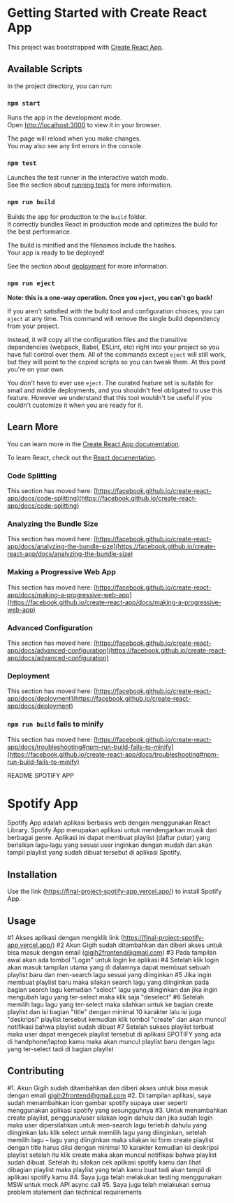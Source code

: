 # Getting Started with Create React App

This project was bootstrapped with [Create React App](https://github.com/facebook/create-react-app).

## Available Scripts

In the project directory, you can run:

### `npm start`

Runs the app in the development mode.\
Open [http://localhost:3000](http://localhost:3000) to view it in your browser.

The page will reload when you make changes.\
You may also see any lint errors in the console.

### `npm test`

Launches the test runner in the interactive watch mode.\
See the section about [running tests](https://facebook.github.io/create-react-app/docs/running-tests) for more information.

### `npm run build`

Builds the app for production to the `build` folder.\
It correctly bundles React in production mode and optimizes the build for the best performance.

The build is minified and the filenames include the hashes.\
Your app is ready to be deployed!

See the section about [deployment](https://facebook.github.io/create-react-app/docs/deployment) for more information.

### `npm run eject`

**Note: this is a one-way operation. Once you `eject`, you can't go back!**

If you aren't satisfied with the build tool and configuration choices, you can `eject` at any time. This command will remove the single build dependency from your project.

Instead, it will copy all the configuration files and the transitive dependencies (webpack, Babel, ESLint, etc) right into your project so you have full control over them. All of the commands except `eject` will still work, but they will point to the copied scripts so you can tweak them. At this point you're on your own.

You don't have to ever use `eject`. The curated feature set is suitable for small and middle deployments, and you shouldn't feel obligated to use this feature. However we understand that this tool wouldn't be useful if you couldn't customize it when you are ready for it.

## Learn More

You can learn more in the [Create React App documentation](https://facebook.github.io/create-react-app/docs/getting-started).

To learn React, check out the [React documentation](https://reactjs.org/).

### Code Splitting

This section has moved here: [https://facebook.github.io/create-react-app/docs/code-splitting](https://facebook.github.io/create-react-app/docs/code-splitting)

### Analyzing the Bundle Size

This section has moved here: [https://facebook.github.io/create-react-app/docs/analyzing-the-bundle-size](https://facebook.github.io/create-react-app/docs/analyzing-the-bundle-size)

### Making a Progressive Web App

This section has moved here: [https://facebook.github.io/create-react-app/docs/making-a-progressive-web-app](https://facebook.github.io/create-react-app/docs/making-a-progressive-web-app)

### Advanced Configuration

This section has moved here: [https://facebook.github.io/create-react-app/docs/advanced-configuration](https://facebook.github.io/create-react-app/docs/advanced-configuration)

### Deployment

This section has moved here: [https://facebook.github.io/create-react-app/docs/deployment](https://facebook.github.io/create-react-app/docs/deployment)

### `npm run build` fails to minify

This section has moved here: [https://facebook.github.io/create-react-app/docs/troubleshooting#npm-run-build-fails-to-minify](https://facebook.github.io/create-react-app/docs/troubleshooting#npm-run-build-fails-to-minify)



README SPOTIFY APP

# Spotify App

Spotify App adalah aplikasi berbasis web dengan menggunakan React Library. Spotify App merupakan aplikasi untuk mendengarkan musik dari berbagai genre. Aplikasi ini dapat membuat playlist (daftar putar) yang berisikan lagu-lagu yang sesuai user inginkan dengan mudah dan akan tampil playlist yang sudah dibuat tersebut di aplikasi Spotify.

## Installation

Use the link (https://final-project-spotify-app.vercel.app/) to install Spotify App.

## Usage

#1 Akses aplikasi dengan mengklik link (https://final-project-spotify-app.vercel.app/)
#2 Akun Gigih sudah ditambahkan dan diberi akses untuk bisa masuk dengan email (gigih2frontend@gmail.com)
#3 Pada tampilan awal akan ada tombol "Login" untuk login ke aplikasi 
#4 Setelah klik login akan masuk tampilan utama yang di dalamnya dapat membuat sebuah playlist baru dan men-search lagu sesuai yang diinginkan
#5 Jika ingin membuat playlist baru maka silakan search lagu yang diinginkan pada bagian search lagu kemudian "select" lagu yang diinginkan dan jika ingin mengubah lagu yang ter-select maka klik saja "deselect"
#6 Setelah memilih lagu lagu yang ter-select maka silahkan untuk ke bagian create playlist dan isi bagian "title" dengan minimal 10 karakter lalu isi juga "deskripsi" playlist tersebut kemudian klik tombol "create" dan akan muncul notifikasi bahwa playlist sudah dibuat
#7 Setelah sukses playlist terbuat maka user dapat mengecek playlist tersebut di aplikasi SPOTIFY yang ada di handphone/laptop kamu maka akan muncul playlist baru dengan lagu yang ter-select tadi di bagian playlist

## Contributing

#1.	Akun Gigih sudah ditambahkan dan diberi akses untuk bisa masuk dengan email gigih2frontend@gmail.com 
#2.	Di tampilan aplikasi, saya sudah menambahkan icon gambar spotify supaya user seperti menggunakan aplikasi spotify yang sesungguhnya
#3.	Untuk menambahkan create playlist, pengguna/user silakan login dahulu dan jika sudah login maka user dipersilahkan untuk men-search lagu terlebih dahulu yang diinginkan lalu klik select untuk memilih lagu yang diinginkan, setelah memilih lagu – lagu yang diinginkan maka silakan isi form create playlist dengan title harus diisi dengan minimal 10 karakter kemudian isi deskripsi playlist setelah itu klik create maka akan muncul notifikasi bahwa playlist sudah dibuat. Setelah itu silakan cek aplikasi spotify kamu dan lihat dibagian playlist maka playlist yang telah kamu buat tadi akan tampil di aplikasi spotify kamu
#4.	Saya juga telah melakukan testing menggunakan MSW untuk mock API async call
#5.	Saya juga telah melakukan semua problem statement dan technical requirements 

